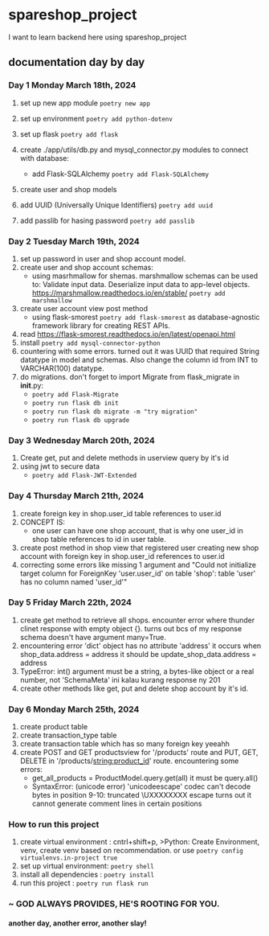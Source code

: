 # spareshop_project

I want to learn backend here using spareshop_project

## documentation day by day

### Day 1 Monday March 18th, 2024

1. set up new app module `poetry new app`

2. set up environment `poetry add python-dotenv`
3. set up flask `poetry add flask`
4. create ./app/utils/db.py and mysql_connector.py modules to connect with database:
   - add Flask-SQLAlchemy `poetry add Flask-SQLAlchemy`
5. create user and shop models
6. add UUID (Universally Unique Identifiers) `poetry add uuid`
7. add passlib for hasing password `poetry add passlib`

### Day 2 Tuesday March 19th, 2024

1. set up password in user and shop account model.
2. create user and shop account schemas:
   - using masrhmallow for shemas. marshmallow schemas can be used to: Validate input data. Deserialize input data to app-level objects. https://marshmallow.readthedocs.io/en/stable/ `poetry add marshmallow`
3. create user account view post method
   - using flask-smorest `poetry add flask-smorest` as database-agnostic framework library for creating REST APIs.
4. read https://flask-smorest.readthedocs.io/en/latest/openapi.html
5. install `poetry add mysql-connector-python`
6. countering with some errors. turned out it was UUID that required String datatype in model and schemas. Also change the column id from INT to VARCHAR(100) datatype.
7. do migrations. don't forget to import Migrate from flask_migrate in **init**.py:
   - `poetry add Flask-Migrate`
   - `poetry run flask db init`
   - `poetry run flask db migrate -m "try migration"`
   - `poetry run flask db upgrade`

### Day 3 Wednesday March 20th, 2024

1. Create get, put and delete methods in userview query by it's id
2. using jwt to secure data
   - `poetry add Flask-JWT-Extended`

### Day 4 Thursday March 21th, 2024

1. create foreign key in shop.user_id table references to user.id
2. CONCEPT IS:
   - one user can have one shop account, that is why one user_id in shop table references to id in user table.
3. create post method in shop view that registered user creating new shop account with foreign key in shop.user_id references to user.id
4. correcting some errors like missing 1 argument and "Could not initialize target column for ForeignKey 'user.user_id' on table 'shop': table 'user' has no column named 'user_id'"

### Day 5 Friday March 22th, 2024

1. create get method to retrieve all shops. encounter error where thunder clinet response with empty object {}. turns out bcs of my response schema doesn't have argument many=True.
2. encountering error 'dict' object has no attribute 'address' it occurs when shop_data.address = address it should be update_shop_data.address = address
3. TypeError: int() argument must be a string, a bytes-like object or a real number, not 'SchemaMeta' ini kalau kurang response ny 201
4. create other methods like get, put and delete shop account by it's id.

### Day 6 Monday March 25th, 2024

1. create product table
2. create transaction_type table
3. create transaction table which has so many foreign key yeeahh
4. create POST and GET productsview for '/products' route and PUT, GET, DELETE in '/products/<string:product_id>' route. encountering some errors:
   - get_all_products = ProductModel.query.get(all) it must be query.all()
   - SyntaxError: (unicode error) 'unicodeescape' codec can't decode bytes in position 9-10: truncated \UXXXXXXXX escape turns out it cannot generate comment lines in certain positions

### How to run this project

1. create virtual environment : cntrl+shift+p, >Python: Create Environment, venv, create venv based on recommendation. or use `poetry config virtualenvs.in-project true`
2. set up virtual environment: `poetry shell`
3. install all dependencies : `poetry install`
4. run this project : `poetry run flask run`

### ~ GOD ALWAYS PROVIDES, HE'S ROOTING FOR YOU.

#### another day, another error, another slay!
